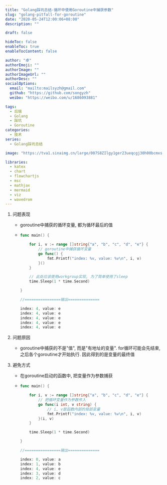 ```yaml
---
title: "Golang踩坑总结-循环中使用Goroutine中捕获参数"
slug: "golang-pitfall-for-goroutine"
date: "2020-05-24T12:00:06+08:00"
description: ""

draft: false

hideToc: false
enableToc: true
enableTocContent: false

author: "卓"
authorEmoji: ""
authorImage: ""
authorImageUrl: ""
authorDesc: ""
socialOptions:
  email: "mailto:mailsyzh@gmail.com"
  github: "https://github.com/songyzh"
  weibo: "https://weibo.com/u/1686093881"

tags:
  - 后端
  - Golang
  - 踩坑
  - Goroutine
categories:
  - 技术
series:
  - Golang踩坑总结

image: "https://tva1.sinaimg.cn/large/007S8ZIlgy1ger23ueqcgj30h00bcmxs.jpg"

libraries:
  - katex
  - chart
  - flowchartjs
  - msc
  - mathjax
  - mermaid
  - viz
  - wavedrom
---
```


1.  问题表现

    - goroutine中捕获的循环变量, 都为循环最后的值

    -   ```go
        func main() {

            for i, v := range []string{"a", "b", "c", "d", "e"} {
                // goroutine中捕获循环变量
                go func() {
                    fmt.Printf("index: %v, value: %v\n", i, v)
                }()
            }

            // 此处应该使用workgroup实现, 为了简单使用了sleep
            time.Sleep(1 * time.Second)

        }

        //================输出==============

        index: 4, value: e
        index: 4, value: e
        index: 4, value: e
        index: 4, value: e
        index: 4, value: e
        ```

2.  问题原因

    -   goroutine中捕获的不是"值", 而是"有地址的变量". for循环可能会先结束, 之后各个goroutine才开始执行. 因此得到的是变量的最终值

3.  避免方式

    -   在goroutine启动的函数中, 把变量作为参数捕获

    -   ```go
        func main() {

            for i, v := range []string{"a", "b", "c", "d", "e"} {
                // 把循环变量作为参数传入
                go func(i int, v string) {
                    // i, v是函数内部的局部变量
                    fmt.Printf("index: %v, value: %v\n", i, v)
                }(i, v)
            }

            time.Sleep(1 * time.Second)

        }

        //================输出==============

        index: 0, value: a
        index: 1, value: b
        index: 4, value: e
        index: 3, value: d
        index: 2, value: c
        ```


